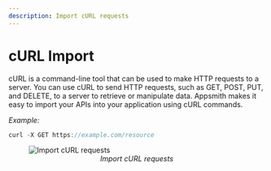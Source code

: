 ```yaml
---
description: Import cURL requests
---
```



# cURL Import

cURL is a command-line tool that can be used to make HTTP requests to a server. You can use cURL to send HTTP requests, such as GET, POST, PUT, and DELETE, to a server to retrieve or manipulate data. Appsmith makes it easy to import your APIs into your application using cURL commands.

*Example:*

```js
curl -X GET https://example.com/resource
```

<figure>
  <img src="/img/import_curl.gif" style= {{width:"100%", height:"auto"}} alt="Import cURL requests"/>
  <figcaption align = "center"><i>Import cURL requests</i></figcaption>
</figure>